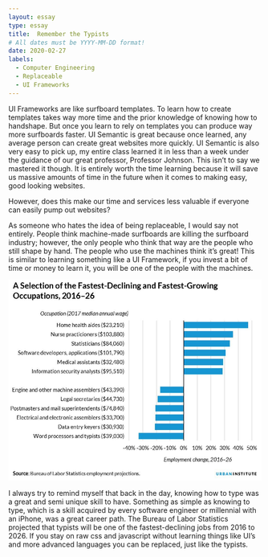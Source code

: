 ```yaml
---
layout: essay
type: essay
title:  Remember the Typists
# All dates must be YYYY-MM-DD format!
date: 2020-02-27
labels:
  - Computer Engineering
  - Replaceable
  - UI Frameworks
---
```




 
UI Frameworks are like surfboard templates. To learn how to create templates takes way more time and the prior knowledge of knowing how to handshape. But once you learn to rely on templates you can produce way more surfboards faster. UI Semantic is great because once learned, any average person can create great websites more quickly. UI Semantic is also very easy to pick up, my entire class learned it in less than a week under the guidance of our great professor, Professor Johnson. This isn’t to say we mastered it though. It is entirely worth the time learning because it will save us massive amounts of time in the future when it comes to making easy, good looking websites. 

However, does this make our time and services less valuable if everyone can easily pump out websites?

As someone who hates the idea of being replaceable, I would say not entirely. People think machine-made surfboards are killing the surfboard industry; however, the only people who think that way are the people who still shape by hand. The people who use the machines think it’s great! This is similar to learning something like a UI Framework, if you invest a bit of time or money to learn it, you will be one of the people with the machines. 

<img class="ui image" src="../images/labormarket.jpg" width="600" height="400">

I always try to remind myself that back in the day, knowing how to type was a great  and semi unique skill to have. Something as simple as knowing to type, which is a skill acquired by every software engineer or millennial with an iPhone, was a great career path. The Bureau of Labor Statistics projected that typists will be one of the fastest-declining jobs from 2016 to 2026. If you stay on raw css and javascript without learning things like UI’s and more advanced languages you can be replaced, just like the typists. 
